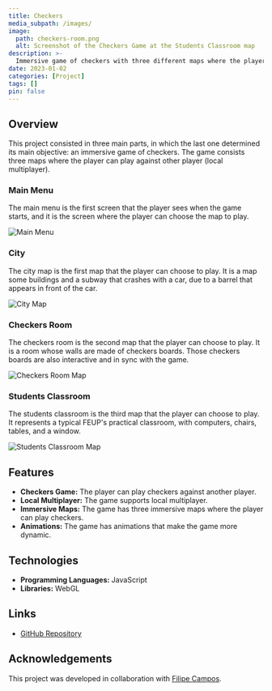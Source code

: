 ```yaml
---
title: Checkers
media_subpath: /images/
image:
  path: checkers-room.png
  alt: Screenshot of the Checkers Game at the Students Classroom map
description: >-
  Immersive game of checkers with three different maps where the player can play against another player.
date: 2023-01-02
categories: [Project]
tags: []
pin: false
---
```


## Overview

This project consisted in three main parts, in which the last one determined its main objective: an immersive game of checkers. The game consists three maps where the player can play against other player (local multiplayer).

### Main Menu

The main menu is the first screen that the player sees when the game starts, and it is the screen where the player can choose the map to play.

![Main Menu](checkers-menu.png)

### City

The city map is the first map that the player can choose to play. It is a map some buildings and a subway that crashes with a car, due to a barrel that appears in front of the car.

![City Map](checkers-city.png)

### Checkers Room

The checkers room is the second map that the player can choose to play. It is a room whose walls are made of checkers boards. Those checkers boards are also interactive and in sync with the game.

![Checkers Room Map](checkers-room.png)

### Students Classroom

The students classroom is the third map that the player can choose to play. It represents a typical FEUP's practical classroom, with computers, chairs, tables, and a window.

![Students Classroom Map](checkers-classroom.png)

## Features

- **Checkers Game:** The player can play checkers against another player.
- **Local Multiplayer:** The game supports local multiplayer.
- **Immersive Maps:** The game has three immersive maps where the player can play checkers.
- **Animations:** The game has animations that make the game more dynamic.

## Technologies

- **Programming Languages:** JavaScript
- **Libraries:** WebGL

## Links

- [GitHub Repository](https://github.com/xico2001pt/feup-sgi/tree/master/sgi-t04-g05/tp3)

## Acknowledgements

This project was developed in collaboration with [Filipe Campos](https://github.com/filipepcampos).
